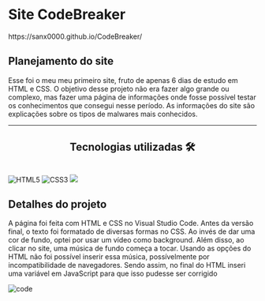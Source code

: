 <h1> Site CodeBreaker</h1>
https://sanx0000.github.io/CodeBreaker/

<h2>Planejamento do site</h2>

<p> Esse foi o meu meu primeiro site, fruto de apenas 6 dias de estudo em HTML e CSS. O objetivo desse projeto não era fazer algo grande ou complexo, 
  mas fazer uma página de informações onde fosse possível testar os conhecimentos que consegui nesse período.
  As informações do site são explicações sobre os tipos de malwares mais conhecidos.</p>
  
  
<hr>
<h2 align="center">Tecnologias utilizadas 🛠</h2><br>
<img src="https://img.shields.io/badge/HTML5-E34F26?style=for-the-badge&logo=html5&logoColor=white" alt="HTML5" data-canonical-src="https://img.shields.io/badge/html5-%23E34F26.svg?style=for-the-badge&amp;logo=html5&amp;logoColor=white" style="max-width: 100%;">
<img src="https://img.shields.io/badge/CSS3-1572B6?style=for-the-badge&logo=css3&logoColor=white" alt="CSS3" data-canonical-src="https://img.shields.io/badge/css3-%231572B6.svg?style=for-the-badge&amp;logo=css3&amp;logoColor=white" style="max-width: 100%;">
<img src="https://img.shields.io/badge/JavaScript-323330?style=for-the-badge&logo=javascript&logoColor=F7DF1E" >

  
<h2>Detalhes do projeto</h2>

<p> A página foi feita com HTML e CSS no Visual Studio Code. Antes da versão final, o texto foi formatado de diversas formas no CSS.
  Ao invés de dar uma cor de fundo, optei por usar um vídeo como background. Além disso, ao clicar no site, uma música de fundo começa a tocar. Usando as opções do
  HTML não foi possível inserir essa música, possívelmente por incompatibilidade de navegadores. Sendo assim, no final do HTML inseri uma variável em JavaScript para
  que isso pudesse ser corrigido</p>
  
  ![code](https://user-images.githubusercontent.com/115950745/198698824-c2bbd04e-9ea9-44f5-98db-c2f69da4bf70.jpg)
